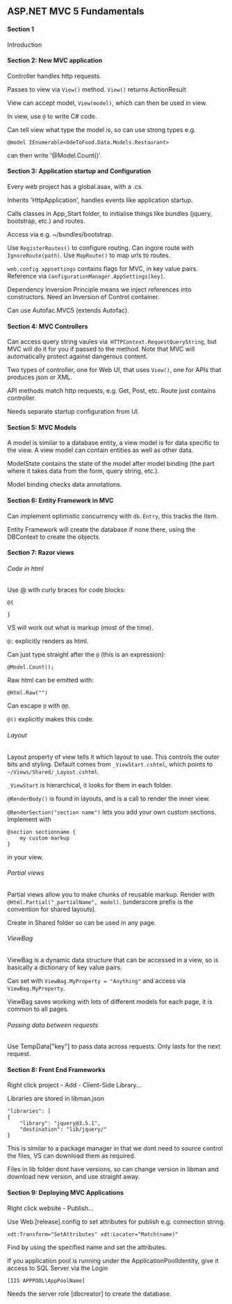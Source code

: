## ASP.NET MVC 5 Fundamentals

#### Section 1
Introduction

#### Section 2: New MVC application
Controller handles http requests.

Passes to view via `View()` method. `View()` returns ActionResult

View can accept model, `View(model)`, which can then be used in view.

In view, use `@` to write C# code.

Can tell view what type the model is, so can use strong types e.g.

	@model IEnumerable<OdeToFood.Data.Models.Restaurant>

can then write '@Model.Count()'.


#### Section 3: Application startup and Configuration
Every web project has a global.asax, with a .cs.

Inherits 'HttpApplication', handles events like application startup.

Calls classes in App_Start folder, to initialise things like bundles (jquery, bootstrap, etc.) and routes.

Access via e.g. ~/bundles/bootstrap.

Use `RegisterRoutes()` to configure routing.
Can ingore route with `IgnoreRoute(path)`.
Use `MapRoute()` to map urls to routes.

`web.config appsettings` contains flags for MVC, in key value pairs. 
Reference via `ConfigurationManager.AppSettings[key]`.

Dependency Inversion Principle means we inject references into constructors. Need an Inversion of Control container.

Can use Autofac.MVC5 (extends Autofac).

#### Section 4: MVC Controllers
Can access query string vaules via` HTTPContext.RequestQueryString`, but MVC will do it for you if passed to the method.
Note that MVC will automatically protect against dangerous content.

Two types of controller, one for Web UI, that uses `View()`, one for APIs that produces json or XML.

API methods match http requests, e.g. Get, Post, etc. Route just contains controller.

Needs separate startup configuration from UI.

#### Section 5: MVC Models

A model is similar to a database entity, a view model is for data specific to the view.
A view model can contain entities as well as other data.

ModelState contains the state of the model after model binding 
(the part where it takes data from the form, query string, etc.).

Model binding checks data annotations.

#### Section 6: Entity Framework in MVC

Can implement optimistic concurrency with `db.Entry`, this tracks the item.

Entity Framework will create the database if none there, using the DBContext to create the objects.

#### Section 7: Razor views

###### Code in html

Use @ with curly braces for code blocks:

    @{
    
    }

VS will work out what is markup (most of the time).

`@:` explicitly renders as html.

Can just type straight after the `@` (this is an expression):

    @Model.Count();

Raw html can be emitted with:

    @Html.Raw("")

Can escape `@` with `@@`. 

`@()` explicitly makes this code.

###### Layout
Layout property of view tells it which layout to use. This controls the outer bits and styling.
Default comes from `_ViewStart.cshtml`, which points to `~/Views/Shared/_Layout.cshtml`.

`_ViewStart` is hierarchical, it looks for them in each folder.

`@RenderBody()` is found in layouts, and is a call to render the inner view.

`@RenderSection("section name")` lets you add your own custom sections. Implement with 

    @section sectionname {
        my custom markup
    }
in your view.

###### Partial views

Partial views allow you to make chunks of reusable markup. Render with `@Html.Partial("_partialName", model)`. (underscore prefix is the convention for shared layouts).

Create in Shared folder so can be used in any page.

###### ViewBag

ViewBag is a dynamic data structure that can be accessed in a view, so is basically a dictionary of key value pairs.

Can set with `ViewBag.MyProperty = "Anything"` and access via `ViewBag.MyProperty`.

ViewBag saves working with lots of different models for each page, it is common to all pages.

###### Passing data between requests

Use TempData["key"] to pass data across requests. Only lasts for the next request.

#### Section 8: Front End Frameworks

Right click project - Add - Client-Side Library...

Libraries are stored in libman.json

    "libraries": [
    {
        "library": "jquery@3.5.1",
        "destination": "lib/jquery/"
    }

This is similar to a package manager in that we dont need to source control the files, VS can download them as required.

Files in lib folder dont have versions, so can change version in libman and download new version, and use straight away.

#### Section 9: Deploying MVC Applications

RIght click website - Publish...

Use Web.[release].config to set attributes for publish e.g. connection string.

    xdt:Transform="SetAttributes" xdt:Locator="Match(name)"

Find by using the specified name and set the attributes.

If you application pool is running under the ApplicationPoolIdentity, give it access to SQL Server via the Login 

    [IIS APPPOOL\AppPoolName]

Needs the server role [dbcreator] to create the database.
